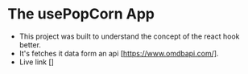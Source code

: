 # The usePopCorn App

- This project was built to understand the concept of the react hook better.
- It's fetches it data form an api [https://www.omdbapi.com/].
- Live link []
